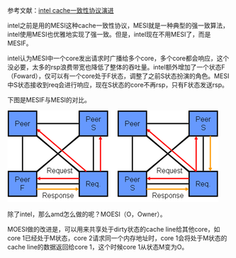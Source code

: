 参考文献：[intel cache一致性协议演进](https://www.realworldtech.com/common-system-interface/5/)

intel之前是用的MESI这种cache一致性协议，MESI就是一种典型的强一致算法，intel使用MESI也优雅地实现了强一致。但是，intel现在不用MESI了，而是MESIF。

intel认为MESI中一个core发出请求时广播给多个core，多个core都会响应，这个没必要，太多的rsp浪费带宽也降低了整体的吞吐量。intel额外增加了一个状态F（Foward），仅可以有一个core处于F状态，调整了之前S状态扮演的角色。MESI中S状态接收到req会进行响应，现在S状态的core不再rsp，只有F状态发送rsp。

下图是MESIF与MESI的对比。

![MESIF vs. MESI](assets/csi-06.gif)

除了intel，那么amd怎么做的呢？MOESI（O，Owner）。

MOESI做的改进是，可以用来共享处于dirty状态的cache line给其他core，如core 1已经处于M状态，core 2请求同一个内存地址时，core 1会将处于M状态的cache line的数据返回给core 1，这个时候core 1从状态M变为O。